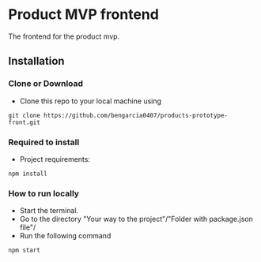 # Product MVP frontend
The frontend for the product mvp.

## Installation

### Clone or Download

-  Clone this repo to your local machine using   
```
git clone https://github.com/bengarcia0407/products-prototype-front.git
```

### Required to install

- Project requirements:
```
npm install
```

### How to run locally

- Start the terminal.
- Go to the directory "Your way to the project"/"Folder with package.json file"/
- Run the following command
```
npm start
```